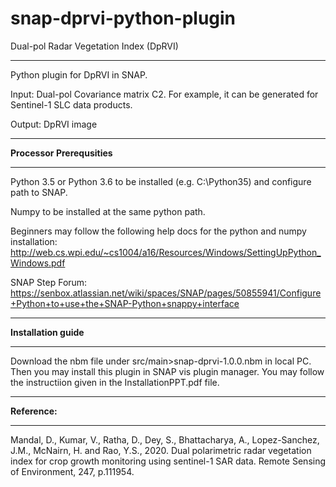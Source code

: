 # snap-dprvi-python-plugin
Dual-pol Radar Vegetation Index (DpRVI)
<hr>
Python plugin for DpRVI in SNAP.

Input: Dual-pol Covariance matrix C2. For example, it can be generated for Sentinel-1 SLC data products.

Output: DpRVI image

<hr>
<b>Processor Prerequsities</b>
<hr>
Python 3.5 or Python 3.6 to be installed (e.g. C:\Python35) and configure path to SNAP.

Numpy to be installed at the same python path.

Beginners may follow the following help docs for the python and numpy installation: http://web.cs.wpi.edu/~cs1004/a16/Resources/Windows/SettingUpPython_Windows.pdf

SNAP Step Forum: https://senbox.atlassian.net/wiki/spaces/SNAP/pages/50855941/Configure+Python+to+use+the+SNAP-Python+snappy+interface

<hr>
<b>Installation guide</b>
<hr>
Download the nbm file under src/main>snap-dprvi-1.0.0.nbm in local PC. Then you may install this plugin in SNAP vis plugin manager. You may follow the instructiion given in the InstallationPPT.pdf file.


<hr>
<b>Reference:</b>
<hr>
Mandal, D., Kumar, V., Ratha, D., Dey, S., Bhattacharya, A., Lopez-Sanchez, J.M., McNairn, H. and Rao, Y.S., 2020. Dual polarimetric radar vegetation index for crop growth monitoring using sentinel-1 SAR data. Remote Sensing of Environment, 247, p.111954.
